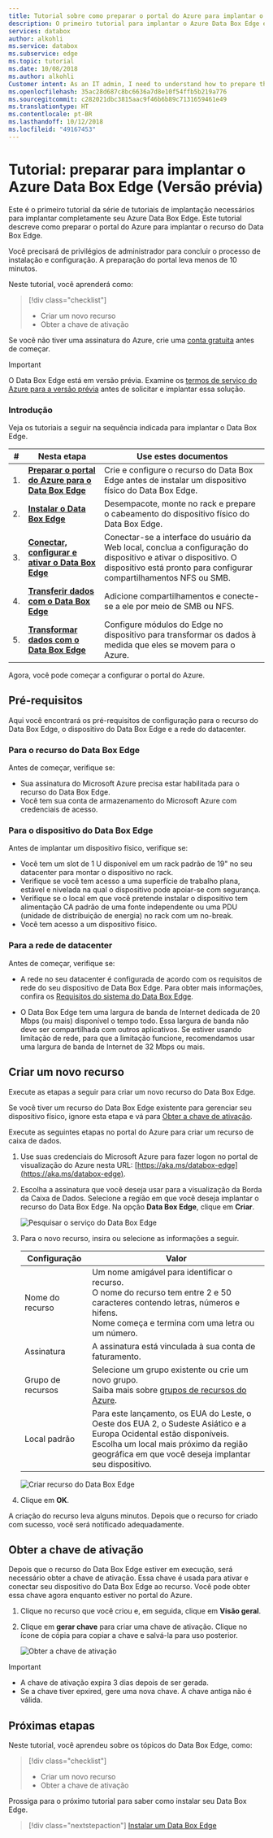 ```yaml
---
title: Tutorial sobre como preparar o portal do Azure para implantar o Data Box Edge | Microsoft Docs
description: O primeiro tutorial para implantar o Azure Data Box Edge envolve a preparação do portal do Azure.
services: databox
author: alkohli
ms.service: databox
ms.subservice: edge
ms.topic: tutorial
ms.date: 10/08/2018
ms.author: alkohli
Customer intent: As an IT admin, I need to understand how to prepare the portal to deploy Data Box Edge so I can use it to transfer data to Azure.
ms.openlocfilehash: 35ac28d687c8bc6636a7d8e10f54ffb5b219a776
ms.sourcegitcommit: c282021dbc3815aac9f46b6b89c7131659461e49
ms.translationtype: HT
ms.contentlocale: pt-BR
ms.lasthandoff: 10/12/2018
ms.locfileid: "49167453"
---
```

# <a name="tutorial-prepare-to-deploy-azure-data-box-edge-preview"></a>Tutorial: preparar para implantar o Azure Data Box Edge (Versão prévia)


Este é o primeiro tutorial da série de tutoriais de implantação necessários para implantar completamente seu Azure Data Box Edge. Este tutorial descreve como preparar o portal do Azure para implantar o recurso do Data Box Edge. 

Você precisará de privilégios de administrador para concluir o processo de instalação e configuração. A preparação do portal leva menos de 10 minutos.

Neste tutorial, você aprenderá como:

> [!div class="checklist"]
> * Criar um novo recurso
> * Obter a chave de ativação

Se você não tiver uma assinatura do Azure, crie uma [conta gratuita](https://azure.microsoft.com/free/?WT.mc_id=A261C142F) antes de começar.


> [!IMPORTANT]
> O Data Box Edge está em versão prévia. Examine os [termos de serviço do Azure para a versão prévia](https://azure.microsoft.com/support/legal/preview-supplemental-terms/) antes de solicitar e implantar essa solução. 

### <a name="get-started"></a>Introdução

Veja os tutoriais a seguir na sequência indicada para implantar o Data Box Edge.

| **#** | **Nesta etapa** | **Use estes documentos** |
| --- | --- | --- | 
| 1. |**[Preparar o portal do Azure para o Data Box Edge](data-box-edge-deploy-prep.md)** |Crie e configure o recurso do Data Box Edge antes de instalar um dispositivo físico do Data Box Edge. |
| 2. |**[Instalar o Data Box Edge](data-box-edge-deploy-install.md)**|Desempacote, monte no rack e prepare o cabeamento do dispositivo físico do Data Box Edge.  |
| 3. |**[Conectar, configurar e ativar o Data Box Edge](data-box-edge-deploy-connect-setup-activate.md)** |Conectar-se a interface do usuário da Web local, conclua a configuração do dispositivo e ativar o dispositivo. O dispositivo está pronto para configurar compartilhamentos NFS ou SMB.  |
| 4. |**[Transferir dados com o Data Box Edge](data-box-edge-deploy-add-shares.md)** |Adicione compartilhamentos e conecte-se a ele por meio de SMB ou NFS. |
| 5. |**[Transformar dados com o Data Box Edge](data-box-edge-deploy-configure-compute.md)** |Configure módulos do Edge no dispositivo para transformar os dados à medida que eles se movem para o Azure. |

Agora, você pode começar a configurar o portal do Azure.

## <a name="prerequisites"></a>Pré-requisitos

Aqui você encontrará os pré-requisitos de configuração para o recurso do Data Box Edge, o dispositivo do Data Box Edge e a rede do datacenter.

### <a name="for-the-data-box-edge-resource"></a>Para o recurso do Data Box Edge

Antes de começar, verifique se:

* Sua assinatura do Microsoft Azure precisa estar habilitada para o recurso do Data Box Edge.
* Você tem sua conta de armazenamento do Microsoft Azure com credenciais de acesso.

### <a name="for-the-data-box-edge-device"></a>Para o dispositivo do Data Box Edge

Antes de implantar um dispositivo físico, verifique se:

- Você tem um slot de 1 U disponível em um rack padrão de 19" no seu datacenter para montar o dispositivo no rack. 
- Verifique se você tem acesso a uma superfície de trabalho plana, estável e nivelada na qual o dispositivo pode apoiar-se com segurança.
- Verifique se o local em que você pretende instalar o dispositivo tem alimentação CA padrão de uma fonte independente ou uma PDU (unidade de distribuição de energia) no rack com um no-break.
- Você tem acesso a um dispositivo físico.


### <a name="for-the-datacenter-network"></a>Para a rede de datacenter

Antes de começar, verifique se:

* A rede no seu datacenter é configurada de acordo com os requisitos de rede do seu dispositivo de Data Box Edge. Para obter mais informações, confira os [Requisitos do sistema do Data Box Edge](data-box-gateway-system-requirements.md).

* O Data Box Edge tem uma largura de banda de Internet dedicada de 20 Mbps (ou mais) disponível o tempo todo. Essa largura de banda não deve ser compartilhada com outros aplicativos. Se estiver usando limitação de rede, para que a limitação funcione, recomendamos usar uma largura de banda de Internet de 32 Mbps ou mais.

## <a name="create-a-new-resource"></a>Criar um novo recurso

Execute as etapas a seguir para criar um novo recurso do Data Box Edge. 

Se você tiver um recurso do Data Box Edge existente para gerenciar seu dispositivo físico, ignore esta etapa e vá para [Obter a chave de ativação](#get-the-activation-key).

Execute as seguintes etapas no portal do Azure para criar um recurso de caixa de dados.

1. Use suas credenciais do Microsoft Azure para fazer logon no portal de visualização do Azure nesta URL: [https://aka.ms/databox-edge](https://aka.ms/databox-edge). 

2. Escolha a assinatura que você deseja usar para a visualização da Borda da Caixa de Dados. Selecione a região em que você deseja implantar o recurso do Data Box Edge. Na opção **Data Box Edge**, clique em **Criar**.

    ![Pesquisar o serviço do Data Box Edge](media/data-box-edge-deploy-prep/data-box-edge-sku.png)

3. Para o novo recurso, insira ou selecione as informações a seguir.
    
    |Configuração  |Valor  |
    |---------|---------|
    |Nome do recurso   | Um nome amigável para identificar o recurso.<br>O nome do recurso tem entre 2 e 50 caracteres contendo letras, números e hifens.<br> Nome começa e termina com uma letra ou um número.        |
    |Assinatura    |A assinatura está vinculada à sua conta de faturamento. |
    |Grupo de recursos  |Selecione um grupo existente ou crie um novo grupo.<br>Saiba mais sobre [grupos de recursos do Azure](../azure-resource-manager/resource-group-overview.md).     |
    |Local padrão     |Para este lançamento, os EUA do Leste, o Oeste dos EUA 2, o Sudeste Asiático e a Europa Ocidental estão disponíveis. <br> Escolha um local mais próximo da região geográfica em que você deseja implantar seu dispositivo.|
    
    ![Criar recurso do Data Box Edge](media/data-box-edge-deploy-prep/data-box-edge-resource.png)
    
4. Clique em **OK**.
 
A criação do recurso leva alguns minutos. Depois que o recurso for criado com sucesso, você será notificado adequadamente.


## <a name="get-the-activation-key"></a>Obter a chave de ativação

Depois que o recurso do Data Box Edge estiver em execução, será necessário obter a chave de ativação. Essa chave é usada para ativar e conectar seu dispositivo do Data Box Edge ao recurso. Você pode obter essa chave agora enquanto estiver no portal do Azure.

1. Clique no recurso que você criou e, em seguida, clique em **Visão geral**.

2. Clique em **gerar chave** para criar uma chave de ativação. Clique no ícone de cópia para copiar a chave e salvá-la para uso posterior.

    ![Obter a chave de ativação](media/data-box-edge-deploy-prep/get-activation-key.png)

> [!IMPORTANT]
> - A chave de ativação expira 3 dias depois de ser gerada. 
> - Se a chave tiver epxired, gere uma nova chave. A chave antiga não é válida.

## <a name="next-steps"></a>Próximas etapas

Neste tutorial, você aprendeu sobre os tópicos do Data Box Edge, como:

> [!div class="checklist"]
> * Criar um novo recurso
> * Obter a chave de ativação

Prossiga para o próximo tutorial para saber como instalar seu Data Box Edge. 

> [!div class="nextstepaction"]
> [Instalar um Data Box Edge](./data-box-edge-deploy-install.md)



